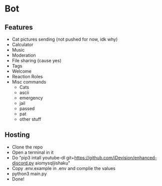 # Bot
## Features
- Cat pictures sending (not pushed for now, idk why)
- Calculator
- Music
- Moderation
- File sharing (cause yes)
- Tags
- Welcome
- Reaction Roles
- Misc commands
  - Cats
  - ascii
  - emergency
  - jail
  - passed
  - pat
  - other stuff

## Hosting
- Clone the repo
- Open a terminal in it
- Do "pip3 intall youtube-dl git+https://github.com/iDevision/enhanced-discord.py aiomysqljishaku"
- Copy .env.example in .env and complie the values
- python3 main.py
- Done!
